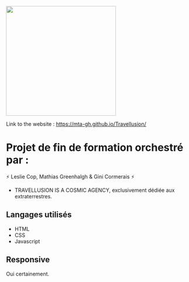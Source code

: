 <img src="https://media.giphy.com/media/UbGeaG4oy5sqSHNhc6/giphy-downsized-large.gif" width="300" align="center" />

Link to the website :  https://mta-gh.github.io/Travellusion/

# Projet de fin de formation orchestré par :

⚡ Leslie Cop, Mathias Greenhalgh & Gini Cormerais ⚡

+ TRAVELLUSION IS A COSMIC AGENCY, exclusivement dédiée aux extraterrestres. 

## Langages utilisés

+ HTML
+ CSS
+ Javascript

## Responsive

Oui certainement.
